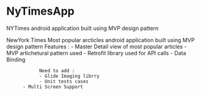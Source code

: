 # NyTimesApp
NYTimes android application built using MVP design pattern


NewYork Times Most popular arcticles android application built using MVP design pattern
				Features :
				- Master Detail view of most popular articles
				- MVP artichetural pattern used
        - Retrofit library used for API calls
        - Data Binding 
        
				Need to add : 
				- Glide Imaging librry
				- Unit tests cases
          - Multi Screen Support
